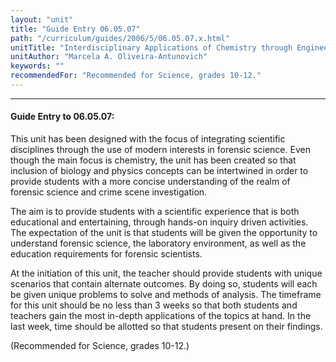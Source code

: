 ```yaml
---
layout: "unit"
title: "Guide Entry 06.05.07"
path: "/curriculum/guides/2006/5/06.05.07.x.html"
unitTitle: "Interdisciplinary Applications of Chemistry through Engineering in Modern Medicine: CSI New Haven"
unitAuthor: "Marcela A. Oliveira-Antunovich"
keywords: ""
recommendedFor: "Recommended for Science, grades 10-12."
---
```

<body>
<hr/>
 <h4>
  Guide Entry to 06.05.07:
 </h4>
 <p>
  This unit has been designed with the focus of integrating scientific disciplines through the use of modern interests in forensic science. Even though the main focus is chemistry, the unit has been created so that inclusion of biology and physics concepts can be intertwined in order to provide students with a more concise understanding of the realm of forensic science and crime scene investigation.
 </p>
<p>
  The aim is to provide students with a scientific experience that is both educational and entertaining, through hands-on inquiry driven activities. The expectation of the unit is that students will be given the opportunity to understand forensic science, the laboratory environment, as well as the education requirements for forensic scientists.
 </p>
<p>
  At the initiation of this unit, the teacher should provide students with unique scenarios that contain alternate outcomes. By doing so, students will each be given unique problems to solve and methods of analysis. The timeframe for this unit should be no less than 3 weeks so that both students and teachers gain the most in-depth applications of the topics at hand. In the last week, time should be allotted so that students present on their findings.
 </p>
<p>
  (Recommended for Science, grades 10-12.)
 </p>

</body>